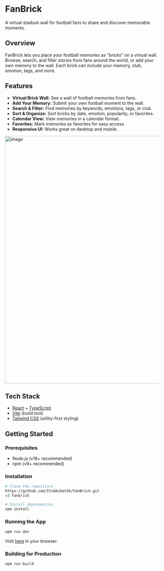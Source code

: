 # FanBrick

A virtual stadium wall for football fans to share and discover memorable moments.

## Overview
FanBrick lets you place your football memories as "bricks" on a virtual wall. Browse, search, and filter stories from fans around the world, or add your own memory to the wall. Each brick can include your memory, club, emotion, tags, and more.

## Features
- **Virtual Brick Wall:** See a wall of football memories from fans.
- **Add Your Memory:** Submit your own football moment to the wall.
- **Search & Filter:** Find memories by keywords, emotions, tags, or club.
- **Sort & Organize:** Sort bricks by date, emotion, popularity, or favorites.
- **Calendar View:** View memories in a calendar format.
- **Favorites:** Mark memories as favorites for easy access.
- **Responsive UI:** Works great on desktop and mobile.

<img width="1394" height="809" alt="image" src="https://github.com/user-attachments/assets/d3365e37-7c6b-4ce6-aabe-fa82a7760a1c" />


## Tech Stack
- [React](https://react.dev/) + [TypeScript](https://www.typescriptlang.org/)
- [Vite](https://vitejs.dev/) (build tool)
- [Tailwind CSS](https://tailwindcss.com/) (utility-first styling)


## Getting Started

### Prerequisites
- Node.js (v18+ recommended)
- npm (v9+ recommended)

### Installation
```sh
# Clone the repository
https://github.com/ItsAkshatSh/FanBrick.git
cd fanbrick

# Install dependencies
npm install
```

### Running the App
```sh
npm run dev
```
Visit [here](https://fan-brick.vercel.app/) in your browser.

### Building for Production
```sh
npm run build
```
